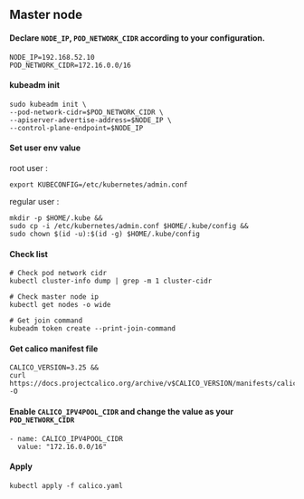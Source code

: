 ## Master node

#### Declare `NODE_IP`, `POD_NETWORK_CIDR` according to your configuration.

```
NODE_IP=192.168.52.10
POD_NETWORK_CIDR=172.16.0.0/16
```

#### kubeadm init 

```
sudo kubeadm init \
--pod-network-cidr=$POD_NETWORK_CIDR \
--apiserver-advertise-address=$NODE_IP \
--control-plane-endpoint=$NODE_IP
```

#### Set user env value

root user :
```
export KUBECONFIG=/etc/kubernetes/admin.conf
```

regular user : 
```
mkdir -p $HOME/.kube &&
sudo cp -i /etc/kubernetes/admin.conf $HOME/.kube/config &&
sudo chown $(id -u):$(id -g) $HOME/.kube/config
```

#### Check list
```
# Check pod network cidr
kubectl cluster-info dump | grep -m 1 cluster-cidr

# Check master node ip
kubectl get nodes -o wide

# Get join command
kubeadm token create --print-join-command
```

#### Get calico manifest file
```
CALICO_VERSION=3.25 &&
curl https://docs.projectcalico.org/archive/v$CALICO_VERSION/manifests/calico.yaml -O
```

#### Enable `CALICO_IPV4POOL_CIDR` and change the value as your `POD_NETWORK_CIDR`
```
- name: CALICO_IPV4POOL_CIDR
  value: "172.16.0.0/16"
```

#### Apply
```
kubectl apply -f calico.yaml
```

